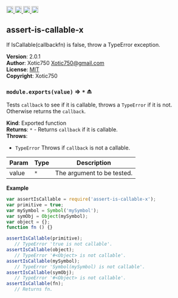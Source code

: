 <a href="https://travis-ci.org/Xotic750/assert-is-callable-x"
   title="Travis status">
<img
   src="https://travis-ci.org/Xotic750/assert-is-callable-x.svg?branch=master"
   alt="Travis status" height="18"/>
</a>
<a href="https://david-dm.org/Xotic750/assert-is-callable-x"
   title="Dependency status">
<img src="https://david-dm.org/Xotic750/assert-is-callable-x.svg"
   alt="Dependency status" height="18"/>
</a>
<a href="https://david-dm.org/Xotic750/assert-is-callable-x#info=devDependencies"
   title="devDependency status">
<img src="https://david-dm.org/Xotic750/assert-is-callable-x/dev-status.svg"
   alt="devDependency status" height="18"/>
</a>
<a href="https://badge.fury.io/js/assert-is-callable-x" title="npm version">
<img src="https://badge.fury.io/js/assert-is-callable-x.svg"
   alt="npm version" height="18"/>
</a>
<a name="module_assert-is-callable-x"></a>

## assert-is-callable-x
If IsCallable(callbackfn) is false, throw a TypeError exception.

**Version**: 2.0.1  
**Author**: Xotic750 <Xotic750@gmail.com>  
**License**: [MIT](&lt;https://opensource.org/licenses/MIT&gt;)  
**Copyright**: Xotic750  
<a name="exp_module_assert-is-callable-x--module.exports"></a>

### `module.exports(value)` ⇒ <code>\*</code> ⏏
Tests `callback` to see if it is callable, throws a `TypeError` if it is
not. Otherwise returns the `callback`.

**Kind**: Exported function  
**Returns**: <code>\*</code> - Returns `callback` if it is callable.  
**Throws**:

- <code>TypeError</code> Throws if `callback` is not a callable.


| Param | Type | Description |
| --- | --- | --- |
| value | <code>\*</code> | The argument to be tested. |

**Example**  
```js
var assertIsCallable = require('assert-is-callable-x');
var primitive = true;
var mySymbol = Symbol('mySymbol');
var symObj = Object(mySymbol);
var object = {};
function fn () {}

assertIsCallable(primitive);
   // TypeError 'true is not callable'.
assertIsCallable(object);
   // TypeError '#<Object> is not callable'.
assertIsCallable(mySymbol);
   // TypeError 'Symbol(mySymbol) is not callable'.
assertIsCallable(symObj);
   // TypeError '#<Object> is not callable'.
assertIsCallable(fn);
   // Returns fn.
```
